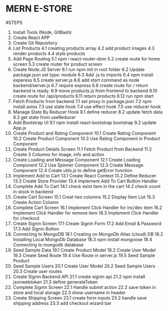 # MERN E-STORE

#STEPS

1. Install Tools (Node, GitBash)
2. Create React APP
3. Create Git Repository
4. List Products
   4.1 creating products array
   4.2 add product images
   4.3 render products
   4.4 style products
5. Add Page Routing
   5.1 npm i react-router-dom
   5.2 create route for home screen
   5.3 create router for product screen
6. Create Node.JS Server
   6.1 run npm init in root folder
   6.2 Update package.json set type: module
   6.3 Add .js to imports
   6.4 npm install experess
   6.5 create server.js
   6.6 add start command as node backend/server.js
   6.7 require express
   6.8 create route for / return backend is ready.
   6.9 move products.js from frontend to backend
   6.10 create route for /api/products
   6.11 return products
   6.12 run npm start
7. Fetch Products from backend
   7.1 set proxy in package.json
   7.2 npm install axios
   7.3 use state hook
   7.4 use effect hook
   7.5 use reducer hook
8. Manage State By Reducer Hook
   8.1 define reducer
   8.2 update fetch data
   8.3 get state from useReducer
9. Add Bootstrap UI
   9.1 npm install react-bootstrap bootstrap
   9.2 update App.js
10. Create Product and Rating Component
    10.1 Create Rating Component
    10.2 Create Product Component
    10.3 Use Rating Component in Product Component
11. Create Product Details Screen
    11.1 Fetch Product from Backend
    11.2 Create 3 Columns for image, info and action
12. Create Loading and Message Component
    12.1 Create Loading Component
    12.2 Use Spinner Component
    12.3 Create Message Component
    12.4 Create utils.js to define getError function
13. Implement Add to Cart
    13.1 Create React Context
    13.2 Define Reducer
    13.3 Create Store Provider
    13.4 Implement Add To Cart Button Handler
14. Complete Add To Cart
    14.1 check exist item in the cart
    14.2 check count in stock in backend
15. Create Cart Screen
    15.1 Creat two columns
    15.2 Display Item List
    15.3 Create Action Column
16. Complete Cart Screen
    16.1 Implement Click Handler for inc/dec item
    16.2 Implement Click Handler for remove item
    16.3 Implement Click Handler for checkout
17. Create Signin Screen
    17.1 Create Signin Form
    17.2 Add Email & Password
    17.3 Add Signin Button
18. Connecting to MongoDB
    18.1 Creating on MongoDb Atlas (cloud) DB
    18.2 Installing Local MongoDb Database
    18.3 npm install mongoose
    18.4 Connecting to mongodb database
19. Seed Sample Data
    19.1 Create Product Model
    19.2 Create User Model
    19.3 Create Seed Route
    19.4 Use Route in server.js
    19.5 Seed Sample Product
20. Seed Sample Users
    20.1 Create User Model
    20.2 Seed Sample Users
    20.3 Create user routes
21. Create Signin Backend API
    21.1 create signin api
    21.2 npm install jsonwebtoken
    21.3 define generateToken
22. Complete Signin Screen
    22.1 Handle submit action
    22.2 save token in store and local storage
    22.3 show username in header
23. Create Shipping Screen
    23.1 create form inputs
    23.2 handle save shipping address
    23.3 add checkout wizard bar
